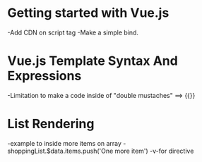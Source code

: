 # Getting started with Vue.js
-Add CDN on script tag 
-Make a simple bind.

# Vue.js Template Syntax And Expressions
-Limitation to make a code inside of "double mustaches" ==> {{}}

# List Rendering
-example to inside more items on array - shoppingList.$data.items.push('One more item')
-v-for directive

